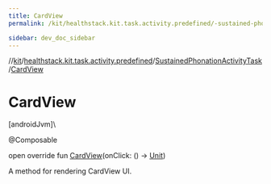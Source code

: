 ```yaml
---
title: CardView
permalink: /kit/healthstack.kit.task.activity.predefined/-sustained-phonation-activity-task/-card-view.html

sidebar: dev_doc_sidebar
---
```

//[kit](../../../kit.html)/[healthstack.kit.task.activity.predefined](../index.html)/[SustainedPhonationActivityTask](index.html)/[CardView](-card-view.html)



# CardView



[androidJvm]\




@Composable



open override fun [CardView](-card-view.html)(onClick: () -&gt; [Unit](https://kotlinlang.org/api/latest/jvm/stdlib/kotlin/-unit/index.html))



A method for rendering CardView UI.




